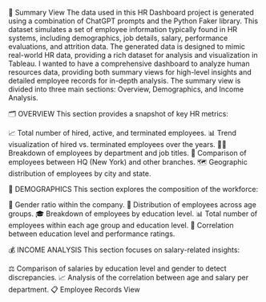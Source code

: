 🧭 Summary View
The data used in this HR Dashboard project is generated using a combination of ChatGPT prompts and the Python Faker library. This dataset simulates a set of employee information typically found in HR systems, including demographics, job details, salary, performance evaluations, and attrition data. The generated data is designed to mimic real-world HR data, providing a rich dataset for analysis and visualization in Tableau. I wanted to have a comprehensive dashboard to analyze human resources data, providing both summary views for high-level insights and detailed employee records for in-depth analysis. The summary view is divided into three main sections:
Overview, Demographics, and Income Analysis.

🗂️ OVERVIEW
This section provides a snapshot of key HR metrics:

📈 Total number of hired, active, and terminated employees.
📊 Trend visualization of hired vs. terminated employees over the years.
🧑‍💼 Breakdown of employees by department and job titles.
🏢 Comparison of employees between HQ (New York) and other branches.
🗺️ Geographic distribution of employees by city and state.

🧬 DEMOGRAPHICS
This section explores the composition of the workforce:

🚻 Gender ratio within the company.
🎂 Distribution of employees across age groups.
🎓 Breakdown of employees by education level.
📊 Total number of employees within each age group and education level.
🔗 Correlation between education level and performance ratings.

💰 INCOME ANALYSIS
This section focuses on salary-related insights:

⚖️ Comparison of salaries by education level and gender to detect discrepancies.
📈 Analysis of the correlation between age and salary per department.
📋 Employee Records View
